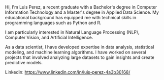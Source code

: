 Hi, I'm Luis Perez, a recent graduate with a Bachelor's degree in Computer Information Technology and a Master's degree in Applied Data Science. My educational background has equipped me with technical skills in programming languages such as Python and R.

I am particularly interested in Natural Language Processing (NLP), Computer Vision, and Artificial Intelligence.

As a data scientist, I have developed expertise in data analysis, statistical modeling, and machine learning algorithms. I have worked on several projects that involved analyzing large datasets to gain insights and create predictive models.

Linkedin:
https://www.linkedin.com/in/luis-perez-4a3b30168/
